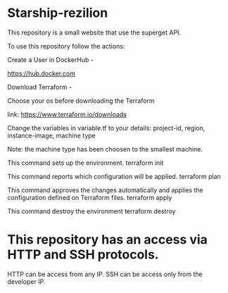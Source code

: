 # Starship-rezilion

This repository is a small website that use the superget API.

To use this repository follow the actions:

Create a User in DockerHub - 

https://hub.docker.com

Download Terraform -

Choose your os before downloading the Terraform

link: https://www.terraform.io/downloads

Change the variables in variable.tf to your details: project-id, region, instance-image, machine type

Note: the machine type has been choosen to the smallest machine.


This command sets up the environment.
terraform init

This command reports which configuration will be applied.
terraform plan

This command approves the changes automatically and applies the configuration defined on Terraform files.
terraform apply 

This command destroy the environment
terraform destroy

# This repository has an access via HTTP and SSH protocols.
HTTP can be access from any IP.
SSH can be access only from the developer IP.